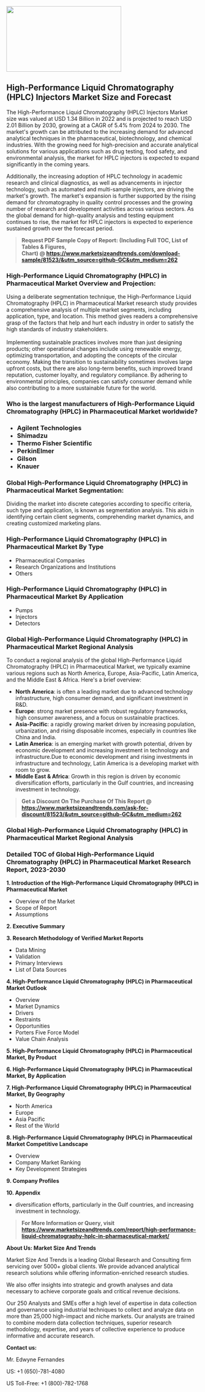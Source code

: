 <p><img class="alignnone size-medium wp-image-20088" src="https://ffe5etoiles.com/wp-content/uploads/2024/12/MST1-300x171.png" alt="" width="300" height="171" /></p><h2>High-Performance Liquid Chromatography (HPLC) Injectors Market Size and Forecast</h2><p>The High-Performance Liquid Chromatography (HPLC) Injectors Market size was valued at USD 1.34 Billion in 2022 and is projected to reach USD 2.01 Billion by 2030, growing at a CAGR of 5.4% from 2024 to 2030. The market's growth can be attributed to the increasing demand for advanced analytical techniques in the pharmaceutical, biotechnology, and chemical industries. With the growing need for high-precision and accurate analytical solutions for various applications such as drug testing, food safety, and environmental analysis, the market for HPLC injectors is expected to expand significantly in the coming years.</p><p>Additionally, the increasing adoption of HPLC technology in academic research and clinical diagnostics, as well as advancements in injector technology, such as automated and multi-sample injectors, are driving the market's growth. The market's expansion is further supported by the rising demand for chromatography in quality control processes and the growing number of research and development activities across various sectors. As the global demand for high-quality analysis and testing equipment continues to rise, the market for HPLC injectors is expected to experience sustained growth over the forecast period.</p></p><blockquote id="" class=""><strong>Request PDF Sample Copy of Report: (Including Full TOC, List of Tables &amp; Figures, Chart)&nbsp;@&nbsp;<strong><a href="https://www.marketsizeandtrends.com/download-sample/81523/&utm_source=github-GC&utm_medium=262" target="_blank">https://www.marketsizeandtrends.com/download-sample/81523/&utm_source=github-GC&utm_medium=262</a></strong></strong></blockquote><h3 id="" class="">High-Performance Liquid Chromatography (HPLC) in Pharmaceutical Market&nbsp;Overview and Projection:</h3><p id="" class="">Using a deliberate segmentation technique, the High-Performance Liquid Chromatography (HPLC) in Pharmaceutical Market research study provides a comprehensive analysis of multiple market segments, including application, type, and location. This method gives readers a comprehensive grasp of the factors that help and hurt each industry in order to satisfy the high standards of industry stakeholders. <br /> <br />Implementing sustainable practices involves more than just designing products; other operational changes include using renewable energy, optimizing transportation, and adopting the concepts of the circular economy. Making the transition to sustainability sometimes involves large upfront costs, but there are also long-term benefits, such improved brand reputation, customer loyalty, and regulatory compliance. By adhering to environmental principles, companies can satisfy consumer demand while also contributing to a more sustainable future for the world.</p><h3 id="" class="">Who is the largest manufacturers of&nbsp;High-Performance Liquid Chromatography (HPLC) in Pharmaceutical Market worldwide?</h3><h3 class=""><p><ul><li>Agilent Technologies </li><li> Shimadzu </li><li> Thermo Fisher Scientific </li><li> PerkinElmer </li><li> Gilson </li><li> Knauer</li></ul></p></h3><h3 id="" class="">Global&nbsp;High-Performance Liquid Chromatography (HPLC) in Pharmaceutical Market Segmentation:</h3><p id="" class="">Dividing the market into discrete categories according to specific criteria, such type and application, is known as segmentation analysis. This aids in identifying certain client segments, comprehending market dynamics, and creating customized marketing plans.</p><h3 id="" class="">High-Performance Liquid Chromatography (HPLC) in Pharmaceutical Market&nbsp;By Type</h3><p><p><ul><li>Pharmaceutical Companies</li><li> Research Organizations and Institutions</li><li> Others</p></li></ul></p></p><h3 id="" class="">High-Performance Liquid Chromatography (HPLC) in Pharmaceutical Market&nbsp;By Application</h3><p class=""><p><ul><li>Pumps</li><li> Injectors</li><li> Detectors</li></ul></p></p><h3 id="" class="">Global High-Performance Liquid Chromatography (HPLC) in Pharmaceutical Market Regional Analysis</h3><p id="" class="">To conduct a regional analysis of the global High-Performance Liquid Chromatography (HPLC) in Pharmaceutical Market, we typically examine various regions such as North America, Europe, Asia-Pacific, Latin America, and the Middle East &amp; Africa. Here's a brief overview:</p><ul><li><strong>North America</strong>: is often a leading market due to advanced technology infrastructure, high consumer demand, and significant investment in R&amp;D.</li><li><strong>Europe</strong>: strong market presence with robust regulatory frameworks, high consumer awareness, and a focus on sustainable practices.</li><li><strong>Asia-Pacific</strong>: a rapidly growing market driven by increasing population, urbanization, and rising disposable incomes, especially in countries like China and India.</li><li><strong>Latin America</strong>: is an emerging market with growth potential, driven by economic development and increasing investment in technology and infrastructure.Due to economic development and rising investments in infrastructure and technology, Latin America is a developing market with room to grow.</li><li><strong>Middle East &amp; Africa</strong>: Growth in this region is driven by economic diversification efforts, particularly in the Gulf countries, and increasing investment in technology.</li></ul><blockquote id="" class=""><strong>Get a Discount On The Purchase Of This Report @ <strong><a href="https://www.marketsizeandtrends.com/ask-for-discount/81523/&utm_source=github-GC&utm_medium=262" target="_blank">https://www.marketsizeandtrends.com/ask-for-discount/81523/&utm_source=github-GC&utm_medium=262</a></strong></strong></blockquote><h3 id="" class="">Global High-Performance Liquid Chromatography (HPLC) in Pharmaceutical Market Regional Analysis</h3><h3 id="" class="">Detailed TOC of Global High-Performance Liquid Chromatography (HPLC) in Pharmaceutical Market Research Report, 2023-2030</h3><p id="" class=""><strong>1. Introduction of the High-Performance Liquid Chromatography (HPLC) in Pharmaceutical Market</strong></p><ul><li>Overview of the Market</li><li>Scope of Report</li><li>Assumptions</li></ul><p id="" class=""><strong>2. Executive Summary</strong></p><p id="" class=""><strong>3. Research Methodology of Verified Market Reports</strong></p><ul><li>Data Mining</li><li>Validation</li><li>Primary Interviews</li><li>List of Data Sources</li></ul><p id="" class=""><strong>4. High-Performance Liquid Chromatography (HPLC) in Pharmaceutical Market Outlook</strong></p><ul><li>Overview</li><li>Market Dynamics</li><li>Drivers</li><li>Restraints</li><li>Opportunities</li><li>Porters Five Force Model</li><li>Value Chain Analysis</li></ul><p id="" class=""><strong>5. High-Performance Liquid Chromatography (HPLC) in Pharmaceutical Market, By Product</strong></p><p id="" class=""><strong>6. High-Performance Liquid Chromatography (HPLC) in Pharmaceutical Market, By Application</strong></p><p id="" class=""><strong>7. High-Performance Liquid Chromatography (HPLC) in Pharmaceutical Market, By Geography</strong></p><ul><li>North America</li><li>Europe</li><li>Asia Pacific</li><li>Rest of the World</li></ul><p id="" class=""><strong>8. High-Performance Liquid Chromatography (HPLC) in Pharmaceutical Market Competitive Landscape</strong></p><ul><li>Overview</li><li>Company Market Ranking</li><li>Key Development Strategies</li></ul><p id="" class=""><strong>9. Company Profiles</strong></p><p id="" class=""><strong>10. Appendix</strong></p><ul><li>diversification efforts, particularly in the Gulf countries, and increasing investment in technology.</li></ul><blockquote id="" class=""><strong>For More Information or Query, visit <strong><strong><a href="https://www.marketsizeandtrends.com/report/high-performance-liquid-chromatography-hplc-in-pharmaceutical-market/" target="_blank">https://www.marketsizeandtrends.com/report/high-performance-liquid-chromatography-hplc-in-pharmaceutical-market/</a></strong></strong></strong></blockquote><p id="" class=""><strong>About Us: Market Size And Trends</strong></p><p id="" class="">Market Size And Trends is a leading Global Research and Consulting firm servicing over 5000+ global clients. We provide advanced analytical research solutions while offering information-enriched research studies.</p><p id="" class="">We also offer insights into strategic and growth analyses and data necessary to achieve corporate goals and critical revenue decisions.</p><p id="" class="">Our 250 Analysts and SMEs offer a high level of expertise in data collection and governance using industrial techniques to collect and analyze data on more than 25,000 high-impact and niche markets. Our analysts are trained to combine modern data collection techniques, superior research methodology, expertise, and years of collective experience to produce informative and accurate research.</p><p id="" class=""><strong>Contact us:</strong></p><p id="" class="">Mr. Edwyne Fernandes</p><p id="" class="">US: +1 (650)-781-4080</p><p id="" class="">US Toll-Free: +1 (800)-782-1768</p>
